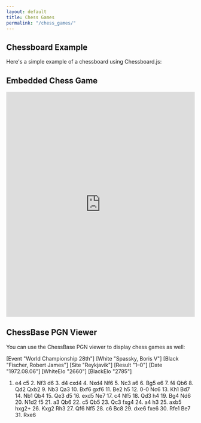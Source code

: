 ```yaml
---
layout: default
title: Chess Games
permalink: "/chess_games/"
---
```


## Chessboard Example

Here's a simple example of a chessboard using Chessboard.js:

<div id="board" style="width: 400px;"></div>

<script>
// Add Chessboard.js script
var board = Chessboard("board", "start");
</script>

## Embedded Chess Game

<div style="display: flex; justify-content: center;">
  <iframe style="border: 0;" width="900px" height="600px" src="https://share.chessbase.com/SharedGames/frame/?p=D5xLg9gaS734iSy+vMBkEtr9n5Mj+sxY+ZACRCBXPNmndNFxyWV6+1u444th7DxV"></iframe>
</div>

## ChessBase PGN Viewer

You can use the ChessBase PGN viewer to display chess games as well:

<link rel="stylesheet" type="text/css" href="https://pgn.chessbase.com/CBReplay.css"/>
<script src="https://pgn.chessbase.com/jquery-3.0.0.min.js"></script>
<script src="https://pgn.chessbase.com/cbreplay.js" type="text/javascript"></script>

<div class="cbreplay" data-url="https://pgn.chessbase.com/your-pgn-file.pgn"></div>

<div class="cbreplay">
[Event "World Championship 28th"]
[White "Spassky, Boris V"]
[Black "Fischer, Robert James"]
[Site "Reykjavik"]
[Result "1–0"]
[Date "1972.08.06"]
[WhiteElo "2660"]
[BlackElo "2785"]

1. e4 c5 2. Nf3 d6 3. d4 cxd4 4. Nxd4 Nf6 5. Nc3 a6 6. Bg5 e6 7. f4 Qb6 8. Qd2 Qxb2 9. Nb3 Qa3 10. Bxf6 gxf6 11. Be2 h5 12. 0-0 Nc6 13. Kh1 Bd7 14. Nb1 Qb4 15. Qe3 d5 16. exd5 Ne7 17. c4 Nf5 18. Qd3 h4 19. Bg4 Nd6 20. N1d2 f5 21. a3 Qb6 22. c5 Qb5 23. Qc3 fxg4 24. a4 h3 25. axb5 hxg2+ 26. Kxg2 Rh3 27. Qf6 Nf5 28. c6 Bc8 29. dxe6 fxe6 30. Rfe1 Be7 31. Rxe6
</div>
